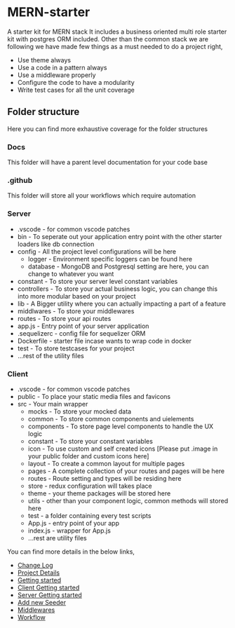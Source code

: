 # MERN-starter
A starter kit for MERN stack
It includes a business oriented multi role starter kit with postgres ORM included.
Other than the common stack we are following we have made few things as a must needed to do a project right,

- Use theme always
- Use a code in a pattern always
- Use a middleware properly
- Configure the code to have a modularity
- Write test cases for all the unit coverage

## Folder structure
Here you can find more exhaustive coverage for the folder structures

### Docs
This folder will have a parent level documentation for your code base

### .github
This folder will store all your workflows which require automation

### Server
- .vscode - for common vscode patches
- bin - To seperate out your application entry point with the other starter loaders like db connection
- config - All the project level configurations will be here
    - logger - Environment specific loggers can be found here
    - database - MongoDB and Postgresql setting are here, you can change to whatever you want
- constant - To store your server level constant variables
- controllers - To store your actual business logic, you can change this into more modular based on your project
- lib - A Bigger utility where you can actually impacting a part of a feature
- middlwares - To store your middlewares
- routes - To store your api routes
- app.js - Entry point of your server application
- .sequelizerc - config file for sequelizer ORM
- Dockerfile - starter file incase wants to wrap code in docker
- test - To store testcases for your project
- ...rest of the utility files
### Client
- .vscode - for common vscode patches
- public - To place your static media files and favicons
- src - Your main wrapper
    - mocks - To store your mocked data
    - common - To store common components and uielements
    - components - To store page level components to handle the UX logic
    - constant - To store your constant variables
    - icon - To use custom and self created icons [Please put .image in your public folder and custom icons here]
    - layout - To create a common layout for multiple pages
    - pages - A complete collection of your routes and pages will be here
    - routes - Route setting and types will be residing here
    - store - redux configuration will takes place
    - theme - your theme packages will be stored here
    - utils - other than your component logic, common methods will stored here
    - test - a folder containing every test scripts
    - App.js - entry point of your app
    - index.js - wrapper for App.js
    - ...rest are utility files

You can find more details in the below links,
- [Change Log](docs/changelog.md)
- [Project Details](docs/project.md)
- [Getting started](docs/getting-started.md)
- [Client Getting started](docs/client-getting-started.md)
- [Server Getting started](docs/server-getting-started.md)
- [Add new Seeder](docs/add-new-seeder.md)
- [Middlewares](docs/middlewares.md)
- [Workflow](docs/workflow.md)